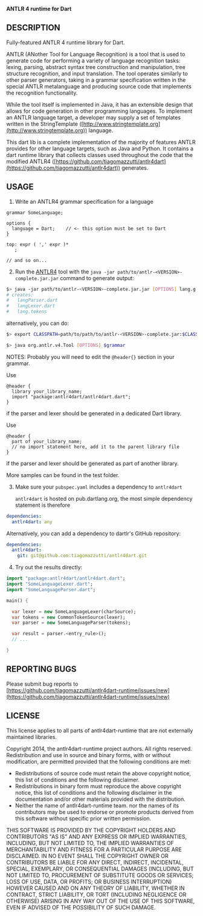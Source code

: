 **ANTLR 4 runtime for Dart**

## DESCRIPTION

Fully-featured ANTLR 4 runtime library for Dart.

ANTLR (ANother Tool for Language Recognition) is a tool that is used to generate
code for performing a variety of language recognition tasks: lexing, parsing,
abstract syntax tree construction and manipulation, tree structure recognition,
and input translation. The tool operates similarly to other parser generators,
taking in a grammar specification written in the special ANTLR metalanguage and
producing source code that implements the recognition functionality.

While the tool itself is implemented in Java, it has an extensible design that
allows for code generation in other programming languages. To implement an
ANTLR language target, a developer may supply a set of templates written in the
StringTemplate ([http://www.stringtemplate.org](http://www.stringtemplate.org)) language.

This dart lib is a complete implementation of the majority of features
ANTLR provides for other language targets, such as Java and Python. It contains
a dart runtime library that collects classes used throughout the code that
the modified ANTLR4 ([https://github.com/tiagomazzutti/antlr4dart](https://github.com/tiagomazzutti/antlr4dart)) 
generates.

## USAGE

1. Write an ANTLR4 grammar specification for a language

```antlr
grammar SomeLanguage;

options {
  language = Dart;    // <- this option must be set to Dart
}

top: expr ( ',' expr )*
   ;

// and so on...
```

2. Run the [ANTLR4](https://github.com/tiagomazzutti/antlr4dart) tool with the `java -jar path/to/antlr-<VERSION>-complete.jar.jar` command to 
   generate output:

```bash
$> java -jar path/to/antlr-<VERSION>-complete.jar.jar [OPTIONS] lang.g
# creates:
#   langParser.dart
#   langLexer.dart
#   lang.tokens
```

   alternatively, you can do:

```bash 
$> export CLASSPATH=path/to/path/to/antlr-<VERSION>-complete.jar:$CLASSPATH

$> java org.antlr.v4.Tool [OPTIONS] $grammar
```

   NOTES: Probably you will need to edit the `@header{}` section in your grammar. 
   
   Use 
```antlr
@header {
  library your_library_name;
  import "package:antlr4dart/antlr4dart.dart";
}
```
   if the parser and lexer should be generated in a dedicated Dart library. 

   Use 
```antlr
@header {
  part of your_library_name;
  // no import statement here, add it to the parent library file 
}
```
   if the  parser and lexer should be generated as part of another library.

   More samples can be found in the test folder.

3. Make sure your `pubspec.yaml` includes a dependency to `antlr4dart`

   `antlr4dart` is hosted on pub.dartlang.org, the most simple dependency statement is therefore
```yaml
dependencies:
  antlr4dart: any
```
   
   Alternatively, you can add a dependency to dartlr's GitHub repository: 
```yaml
dependencies:
  antlr4dart: 
    git: git@github.com:tiagomazzutti/antlr4dart.git 
```

4. Try out the results directly:

```dart
import "package:antlr4dart/antlr4dart.dart";
import "SomeLanguageLexer.dart";
import "SomeLanguageParser.dart";

main() {

  var lexer = new SomeLanguageLexer(charSource);
  var tokens = new CommonTokenSource(lexer);
  var parser = new SomeLanguageParser(tokens);

  var result = parser.<entry_rule>();    
  // ...

}
```

## REPORTING BUGS

Please submit bug reports to <br>
[https://github.com/tiagomazzutti/antlr4dart-runtime/issues/new](https://github.com/tiagomazzutti/antlr4dart-runtime/issues/new) 

## LICENSE

This license applies to all parts of antlr4dart-runtime that are not 
externally maintained libraries. 

Copyright 2014, the antlr4dart-runtime project authors. All rights 
reserved. Redistribution and use in source and binary forms, with or 
without modification, are permitted provided that the following 
conditions are met:

  * Redistributions of source code must retain the above copyright
    notice, this list of conditions and the following disclaimer.
  * Redistributions in binary form must reproduce the above
    copyright notice, this list of conditions and the following
    disclaimer in the documentation and/or other materials provided
    with the distribution.
  * Neither the name of antlr4dart-runtime team. nor the names of its
    contributors may be used to endorse or promote products derived
    from this software without specific prior written permission.

THIS SOFTWARE IS PROVIDED BY THE COPYRIGHT HOLDERS AND CONTRIBUTORS
"AS IS" AND ANY EXPRESS OR IMPLIED WARRANTIES, INCLUDING, BUT NOT
LIMITED TO, THE IMPLIED WARRANTIES OF MERCHANTABILITY AND FITNESS FOR
A PARTICULAR PURPOSE ARE DISCLAIMED. IN NO EVENT SHALL THE COPYRIGHT
OWNER OR CONTRIBUTORS BE LIABLE FOR ANY DIRECT, INDIRECT, INCIDENTAL,
SPECIAL, EXEMPLARY, OR CONSEQUENTIAL DAMAGES (INCLUDING, BUT NOT
LIMITED TO, PROCUREMENT OF SUBSTITUTE GOODS OR SERVICES; LOSS OF USE,
DATA, OR PROFITS; OR BUSINESS INTERRUPTION) HOWEVER CAUSED AND ON ANY
THEORY OF LIABILITY, WHETHER IN CONTRACT, STRICT LIABILITY, OR TORT
(INCLUDING NEGLIGENCE OR OTHERWISE) ARISING IN ANY WAY OUT OF THE USE
OF THIS SOFTWARE, EVEN IF ADVISED OF THE POSSIBILITY OF SUCH DAMAGE.
